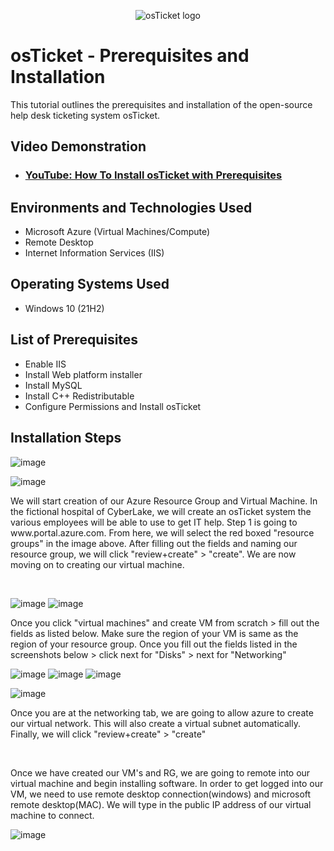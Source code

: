<p align="center">
<img src="https://i.imgur.com/Clzj7Xs.png" alt="osTicket logo"/>
</p>

<h1>osTicket - Prerequisites and Installation</h1>
This tutorial outlines the prerequisites and installation of the open-source help desk ticketing system osTicket.<br />


<h2>Video Demonstration</h2>

- ### [YouTube: How To Install osTicket with Prerequisites](https://www.youtube.com)

<h2>Environments and Technologies Used</h2>

- Microsoft Azure (Virtual Machines/Compute)
- Remote Desktop
- Internet Information Services (IIS)

<h2>Operating Systems Used </h2>

- Windows 10</b> (21H2)

<h2>List of Prerequisites</h2>

- Enable IIS
- Install Web platform installer
- Install MySQL
- Install C++ Redistributable
- Configure Permissions and Install osTicket

<h2>Installation Steps</h2>

![image](https://github.com/nealzubin/osticket-prereqs/assets/145185495/62cc4a71-bbbf-47ae-ad2c-16e567e82081)

![image](https://github.com/nealzubin/osticket-prereqs/assets/145185495/12ab1a6f-18a1-4c88-b2b3-bb91adae0f8d)



<p>
We will start creation of our Azure Resource Group and Virtual Machine. In the fictional hospital of CyberLake, we will create an osTicket system the various employees will be able to use to get IT help. Step 1 is going to www.portal.azure.com. From here, we will select the red boxed "resource groups" in the image above. After filling out the fields and naming our resource group, we will click "review+create" > "create". We are now moving on to creating our virtual machine. 
</p>
<br />


![image](https://github.com/nealzubin/osticket-prereqs/assets/145185495/7d5251dc-3489-400d-bd45-8688f29dbf10)
![image](https://github.com/nealzubin/osticket-prereqs/assets/145185495/12c04ff6-0421-4dbe-94d9-f79c23b8b9d6)


<p>
Once you click "virtual machines" and create VM from scratch > fill out the fields as listed below. Make sure the region of your VM is same as the region of your resource group. Once you fill out the fields listed in the screenshots below > click next for "Disks" > next for "Networking"
</p>

![image](https://github.com/nealzubin/osticket-prereqs/assets/145185495/ba56c4bf-77d9-4480-b4f1-ab04d3bc33cd)
![image](https://github.com/nealzubin/osticket-prereqs/assets/145185495/92a8dda3-790a-48d2-bafe-864db1300e22)
![image](https://github.com/nealzubin/osticket-prereqs/assets/145185495/71e7418f-0e20-4e18-bb29-b4a0d47252c4)


![image](https://github.com/nealzubin/osticket-prereqs/assets/145185495/d12c7cde-d159-469f-a4d5-708d4461f5fb)


<p>
Once you are at the networking tab, we are going to allow azure to create our virtual network. This will also create a virtual subnet automatically. Finally, we will click "review+create" > "create"
</p>
<br />



<p>
Once we have created our VM's and RG, we are going to remote into our virtual machine and begin installing software. In order to get logged into our VM, we need to use remote desktop connection(windows) and microsoft remote desktop(MAC). We will type in the public IP address of our virtual machine to connect. 
</p>

![image](https://github.com/nealzubin/osticket-prereqs/assets/145185495/5a3c1680-28d0-4bd0-a0d9-686455770c92)











